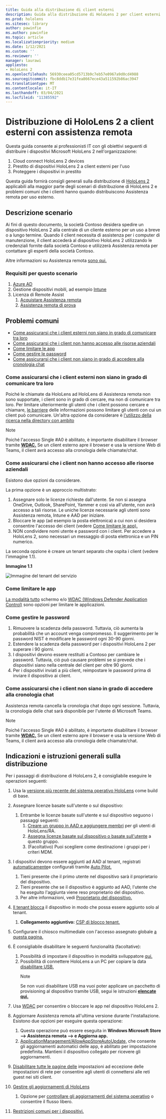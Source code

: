 ```yaml
---
title: Guida alla distribuzione di client esterni
description: Guida alla distribuzione di HoloLens 2 per client esterni (con assistenza remota come esempio)
ms.prod: hololens
ms.sitesec: library
author: pawinfie
ms.author: pawinfie
ms.topic: article
ms.localizationpriority: medium
ms.date: 1/12/2021
ms.custom: ''
ms.reviewer: ''
manager: laurawi
appliesto:
- HoloLens 2
ms.openlocfilehash: 56930ceea05cd5713b9c7eb57e0967a9d0cd4988
ms.sourcegitcommit: fbc8ddb17e31fea8667ece43a511592b86ac3947
ms.translationtype: MT
ms.contentlocale: it-IT
ms.lasthandoff: 03/04/2021
ms.locfileid: "11385592"
---
```

# <a name="deploying-hololens-2-to-external-clients-with-remote-assist"></a>Distribuzione di HoloLens 2 a client esterni con assistenza remota

Questa guida consente ai professionisti IT con gli obiettivi seguenti di distribuire i dispositivi Microsoft HoloLens 2 nell'organizzazione:

1. Cloud connect HoloLens 2 devices
1. Prestito di dispositivi HoloLens 2 a client esterni per l'uso
1. Proteggere i dispositivi in prestito

Questa guida fornirà consigli generali sulla distribuzione di [HoloLens 2](#general-deployment-recommendations-and-instructions) applicabili alla [](#common-concerns) maggior parte degli scenari di distribuzione di HoloLens 2 e problemi comuni che i clienti hanno quando distribuiscono Assistenza remota per uso esterno.

## <a name="scenario-description"></a>Descrizione scenario

Ai fini di questo documento, la società Contoso desidera spedire un dispositivo HoloLens 2 alla centrale di un cliente esterno per un uso a breve o a lungo termine. Quando il client necessita di assistenza per i computer di manutenzione, il client accederà al dispositivo HoloLens 2 utilizzando le credenziali fornite dalla società Contoso e utilizzerà Assistenza remota per contattare gli esperti della società Contoso.

Altre informazioni su Assistenza remota [sono qui.](https://docs.microsoft.com/hololens/hololens2-cloud-connected-overview#learn-about-remote-assist)

### <a name="requirements-for-this-scenario"></a>Requisiti per questo scenario

1. [Azure AD](https://docs.microsoft.com/azure/active-directory/fundamentals/active-directory-whatis)
1. Gestione dispositivi mobili, ad esempio [Intune](https://docs.microsoft.com/mem/intune/fundamentals/free-trial-sign-up)
1. Licenza di Remote Assist
    1. [Acquistare Assistenza remota](https://docs.microsoft.com/dynamics365/mixed-reality/remote-assist/buy-remote-assist)
    1. [Assistenza remota di prova](https://docs.microsoft.com/dynamics365/mixed-reality/remote-assist/try-remote-assist)

## <a name="common-concerns"></a>Problemi comuni

- [Come assicurarsi che i client esterni non siano in grado di comunicare tra loro](#how-to-ensure-that-external-clients-do-not-have-the-ability-to-communicate-with-one-another)
- [Come assicurarsi che i client non hanno accesso alle risorse aziendali](#how-to-ensure-that-clients-do-not-have-access-to-company-resources)
- [Come limitare le app](#how-to-restrict-apps)
- [Come gestire le password](#how-to-manage-passwords)
- [Come assicurarsi che i client non siano in grado di accedere alla cronologia chat](#how-to-ensure-that-clients-do-not-have-access-to-chat-history)

### <a name="how-to-ensure-that-external-clients-do-not-have-the-ability-to-communicate-with-one-another"></a>Come assicurarsi che i client esterni non siano in grado di comunicare tra loro

Poiché le chiamate da HoloLens ad HoloLens di Assistenza remota non sono supportate, i client sono in grado di cercare, ma non di comunicare tra loro. Per limitare ulteriormente gli utenti che i client possono cercare e chiamare,  [le barriere](https://docs.microsoft.com/microsoft-365/compliance/information-barriers?view=o365-worldwide) delle informazioni possono limitare gli utenti con cui un client può comunicare. Un'altra opzione da considerare è [l'utilizzo della ricerca nella directory con ambito](https://docs.microsoft.com/MicrosoftTeams/teams-scoped-directory-search)

 > [!NOTE]
> Poiché l'accesso Single #A0 è abilitato, è importante disabilitare il browser tramite [**WDAC.**](https://docs.microsoft.com/hololens/windows-defender-application-control-wdac) Se un client esterno apre il browser e usa la versione Web di Teams, il client avrà accesso alla cronologia delle chiamate/chat.

### <a name="how-to-ensure-that-clients-do-not-have-access-to-company-resources"></a>Come assicurarsi che i client non hanno accesso alle risorse aziendali

Esistono due opzioni da considerare.

La prima opzione è un approccio multistrato:

1. Assegnare solo le licenze richieste dall'utente. Se non si assegna OneDrive, Outlook, SharePoint, Yammer e così via all'utente, non avrà accesso a tali risorse. Le uniche licenze necessarie agli utenti sono Assistenza remota, Intune e AAD per iniziare.
1. Bloccare le app (ad esempio la posta elettronica) a cui non si desidera consentire l'accesso dei client (vedere [Come limitare le app).](#how-to-restrict-apps)
1. NON condividere nomi utente e password con i client. Per accedere a HoloLens 2, sono necessari un messaggio di posta elettronica e un PIN numerico.

La seconda opzione è creare un tenant separato che ospita i client (vedere l'immagine 1.1).

**Immagine 1.1**

![Immagine del tenant del servizio](./images/hololens-service-tenant-image.png)

### <a name="how-to-restrict-apps"></a>Come limitare le app

[La modalità tutto](https://docs.microsoft.com/hololens/hololens-kiosk) schermo e/o [WDAC (Windows Defender Application Control)](https://docs.microsoft.com/hololens/windows-defender-application-control-wdac) sono opzioni per limitare le applicazioni.

### <a name="how-to-manage-passwords"></a>Come gestire le password

1. Rimuovere la scadenza della password. Tuttavia, ciò aumenta la probabilità che un account venga compromesso. Il suggerimento per le password NIST è modificare le password ogni 30-90 giorni.
1. Estendere la scadenza della password per i dispositivi HoloLens 2 per superare i 90 giorni.
1. I dispositivi devono essere restituiti a Contoso per cambiare le password. Tuttavia, ciò può causare problemi se si prevede che i dispositivi siano nella centrale del client per oltre 90 giorni.  
1. Per i dispositivi inviati a più client, reimpostare le password prima di inviare il dispositivo ai client.

### <a name="how-to-ensure-that-clients-do-not-have-access-to-chat-history"></a>Come assicurarsi che i client non siano in grado di accedere alla cronologia chat

Assistenza remota cancella la cronologia chat dopo ogni sessione. Tuttavia, la cronologia delle chat sarà disponibile per l'utente di Microsoft Teams.

> [!NOTE]
> Poiché l'accesso Single #A0 è abilitato, è importante disabilitare il browser tramite [**WDAC.**](https://docs.microsoft.com/hololens/windows-defender-application-control-wdac) Se un client esterno apre il browser e usa la versione Web di Teams, il client avrà accesso alla cronologia delle chiamate/chat.

## <a name="general-deployment-recommendations-and-instructions"></a>Indicazioni e istruzioni generali sulla distribuzione

Per i passaggi di distribuzione di HoloLens 2, è consigliabile eseguire le operazioni seguenti:

1. Usa la [versione più recente del sistema operativo HoloLens](https://aka.ms/hololens2download) come build di base.
1. Assegnare licenze basate sull'utente o sul dispositivo:
    1. Entrambe le licenze basate sull'utente e sul dispositivo seguono i passaggi seguenti:
        1. [Creare un gruppo in AAD e aggiungere membri](https://docs.microsoft.com/azure/active-directory/fundamentals/active-directory-groups-create-azure-portal#create-a-basic-group-and-add-members) per gli utenti di HoloLens/RA.
        1. [Assegna licenze basate sul dispositivo o basate sull'utente](https://docs.microsoft.com/azure/active-directory/enterprise-users/licensing-groups-assign#:~:text=In%20this%20article%201%20Assign%20the%20required%20licenses,3%20Check%20for%20license%20problems%20and%20resolve%20them) a questo gruppo.
        1. (Facoltativo) Puoi scegliere come destinazione i gruppi per i criteri MDM.

1. I dispositivi devono essere aggiunti ad AAD al tenant, registrati [automaticamente](https://docs.microsoft.com/hololens/hololens-enroll-mdm#auto-enrollment-in-mdm)e configurati tramite [Auto Pilot.](https://docs.microsoft.com/hololens/hololens2-autopilot)
    1. Tieni presente che il primo utente nel dispositivo sarà il proprietario del dispositivo.
    1. Tieni presente che se il dispositivo è aggiunto ad AAD, l'utente che ha eseguito l'aggiunta viene reso proprietario del dispositivo.
    1. Per altre informazioni, vedi [Proprietario del dispositivo.](https://docs.microsoft.com/hololens/security-adminless-os#device-owner)
1. [Il tenant blocca](https://docs.microsoft.com/hololens/hololens-release-notes#tenantlockdown-csp-and-autopilot) il dispositivo in modo che possa essere aggiunto solo al tenant.
    1. **Collegamento aggiuntivo:** [CSP di blocco tenant.](https://docs.microsoft.com/windows/client-management/mdm/tenantlockdown-csp)
1. Configurare il chiosco multimediale con l'accesso assegnato globale [a questa pagina.](https://docs.microsoft.com/hololens/hololens-global-assigned-access-kiosk)
1. È consigliabile disabilitare le seguenti funzionalità (facoltative):
    1. Possibilità di impostare il dispositivo in modalità sviluppatore [qui.](https://docs.microsoft.com/windows/client-management/mdm/policy-csp-applicationmanagement#applicationmanagement-allowdeveloperunlock)
    1. Possibilità di connettere HoloLens a un PC per copiare la data [disabilitare USB.](https://docs.microsoft.com/windows/client-management/mdm/policy-csp-connectivity#connectivity-allowusbconnection)
       > [!NOTE]
        > Se non vuoi disabilitare USB ma vuoi poter applicare un pacchetto di provisioning al dispositivo tramite USB, segui le istruzioni [**elencate qui.**](https://docs.microsoft.com/windows/client-management/mdm/policy-csp-security#security-allowaddprovisioningpackage)

1. Usa [WDAC](https://docs.microsoft.com/hololens/windows-defender-application-control-wdac) per consentire o bloccare le app nel dispositivo HoloLens 2.
1. Aggiornare Assistenza remota all'ultima versione durante l'installazione. Esistono due opzioni per eseguire questa operazione:
    1. Questa operazione può essere eseguita in **Windows Microsoft Store --> Assistenza remota --> e Aggiorna app.**
    1. [ApplicationManagement/AllowAppStoreAutoUpdate,](https://docs.microsoft.com/windows/client-management/mdm/policy-csp-applicationmanagement#applicationmanagement-allowappstoreautoupdate) che consente gli aggiornamenti automatici delle app, è abilitato per impostazione predefinita. Mantieni il dispositivo collegato per ricevere gli aggiornamenti.
1. [Disabilitare tutte le pagine delle](https://docs.microsoft.com/hololens/settings-uri-list) impostazioni ad eccezione delle impostazioni di rete per consentire agli utenti di connettersi alle reti guest nei siti client.
1. [Gestire gli aggiornamenti di HoloLens](https://docs.microsoft.com/hololens/hololens-updates)
    1. Opzione per [controllare gli aggiornamenti del sistema operativo](https://docs.microsoft.com/mem/intune/protect/windows-update-for-business-configure#create-and-assign-update-rings) o consentire il flusso libero.
1. [Restrizioni comuni per i dispositivi.](https://docs.microsoft.com/hololens/hololens-common-device-restrictions)
